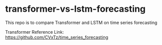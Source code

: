 # transformer-vs-lstm-forecasting
This repo is to compare Transformer and LSTM on time series forecasting

Transformer Reference Link: https://github.com/CVxTz/time_series_forecasting